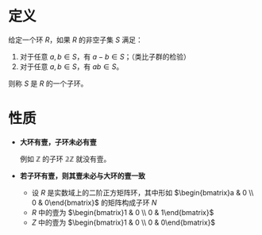
# 定义

给定一个环 $R$，如果 $R$ 的非空子集 $S$ 满足：

1. 对于任意 $a, b \in S$，有 $a - b \in S$；（类比子群的检验）
2. 对于任意 $a, b \in S$，有 $ab \in S$。

则称 $S$ 是 $R$ 的一个子环。

# 性质
- **大环有壹，子环未必有壹**

  例如 $\mathbb{Z}$ 的子环 $\mathbb{2Z}$ 就没有壹。

- **若子环有壹，则其壹未必与大环的壹一致**

  - 设 $R$ 是实数域上的二阶正方矩阵环，其中形如 $\begin{bmatrix}a & 0 \\ 0 & 0\end{bmatrix}$ 的矩阵构成子环 $N$
  - $R$ 中的壹为 $\begin{bmatrix}1 & 0 \\ 0 & 1\end{bmatrix}$
  - $Z$ 中的壹为 $\begin{bmatrix}1 & 0 \\ 0 & 0\end{bmatrix}$
